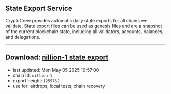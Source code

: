 ## State Export Service
CryptoCrew provides automatic daily state exports for all chains we validate. State export files can be used as genesis files and are a snapshot of the current blockchain state, including all validators, accounts, balances, and delegations.

---
**Download: [nillion-1 state export](https://ccv-s3.nbg1.your-objectstorage.com/SERVICE/nillion/nillion-1_export_1255762.json)**
---

- last updated: Mon May 05 2025 10:57:00
- chain id: `nillion-1`
- export height: `1255762`
- use for: airdrops, local tests, chain recovery
